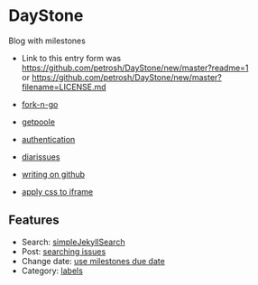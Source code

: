 # DayStone
Blog with milestones

- Link to this entry form was https://github.com/petrosh/DayStone/new/master?readme=1  
or https://github.com/petrosh/DayStone/new/master?filename=LICENSE.md  

- [fork-n-go](http://jlord.us/forkngo/)  
- [getpoole](http://getpoole.com/)  
- [authentication](https://developer.github.com/guides/getting-started/#authentication)  
- [diarissues](https://github.com/petrosh/diarissues)  
- [writing on github](https://help.github.com/articles/writing-on-github/)  
- [apply css to iframe](http://stackoverflow.com/questions/217776/how-to-apply-css-to-iframe/217833#217833)

## Features

- Search: [simpleJekyllSearch](https://github.com/petrosh/raveup/blob/gh-pages/assets/js/simpleJekyllSearch.js)  
- Post: [searching issues](https://help.github.com/articles/searching-issues/)
- Change date: [use milestones due date](https://github.com/petrosh/DayStone/milestones)
- Category: [labels](https://github.com/petrosh/DayStone/labels)

